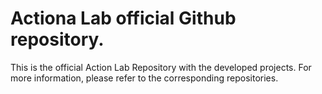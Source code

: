 # Actiona Lab official Github repository.

This is the official Action Lab Repository with the developed projects.
For more information, please refer to the corresponding repositories. 
